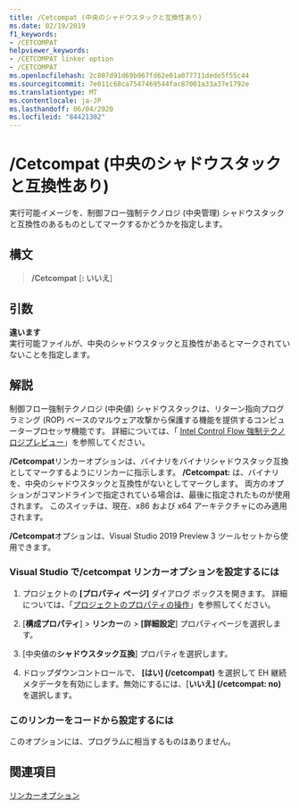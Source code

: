 ```yaml
---
title: /Cetcompat (中央のシャドウスタックと互換性あり)
ms.date: 02/19/2019
f1_keywords:
- /CETCOMPAT
helpviewer_keywords:
- /CETCOMPAT linker option
- /CETCOMPAT
ms.openlocfilehash: 2c807d91d69b967fd62e01a077711dede5f55c44
ms.sourcegitcommit: 7e011c68ca7547469544fac87001a33a37e1792e
ms.translationtype: MT
ms.contentlocale: ja-JP
ms.lasthandoff: 06/04/2020
ms.locfileid: "84421302"
---
```

# <a name="cetcompat-cet-shadow-stack-compatible"></a>/Cetcompat (中央のシャドウスタックと互換性あり)

実行可能イメージを、制御フロー強制テクノロジ (中央管理) シャドウスタックと互換性のあるものとしてマークするかどうかを指定します。

## <a name="syntax"></a>構文

> **/Cetcompat** \[**: いいえ**]

## <a name="arguments"></a>引数

**違います**<br/>
実行可能ファイルが、中央のシャドウスタックと互換性があるとマークされていないことを指定します。

## <a name="remarks"></a>解説

制御フロー強制テクノロジ (中央値) シャドウスタックは、リターン指向プログラミング (ROP) ベースのマルウェア攻撃から保護する機能を提供するコンピュータープロセッサ機能です。 詳細については、「 [Intel Control Flow 強制テクノロジプレビュー](https://software.intel.com/sites/default/files/managed/4d/2a/control-flow-enforcement-technology-preview.pdf)」を参照してください。

**/Cetcompat**リンカーオプションは、バイナリをバイナリシャドウスタック互換としてマークするようにリンカーに指示します。 **/Cetcompat:** は、バイナリを、中央のシャドウスタックと互換性がないとしてマークします。 両方のオプションがコマンドラインで指定されている場合は、最後に指定されたものが使用されます。 このスイッチは、現在、x86 および x64 アーキテクチャにのみ適用されます。

**/Cetcompat**オプションは、Visual Studio 2019 Preview 3 ツールセットから使用できます。

### <a name="to-set-the-cetcompat-linker-option-in-visual-studio"></a>Visual Studio で/cetcompat リンカーオプションを設定するには

1. プロジェクトの **[プロパティ ページ]** ダイアログ ボックスを開きます。 詳細については、「[プロジェクトのプロパティの操作](../working-with-project-properties.md)」を参照してください。

1. [**構成プロパティ**]  >  **リンカー**の  >  **[詳細設定**] プロパティページを選択します。

1. [中央値の**シャドウスタック互換**] プロパティを選択します。

1. ドロップダウンコントロールで、 **[はい] (/cetcompat)** を選択して EH 継続メタデータを有効にします。無効にするには、[**いいえ] (/cetcompat: no)** を選択します。


### <a name="to-set-this-linker-option-programmatically"></a>このリンカーをコードから設定するには

このオプションには、プログラムに相当するものはありません。

## <a name="see-also"></a>関連項目

[リンカーオプション](linker-options.md)
